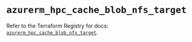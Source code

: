 # `azurerm_hpc_cache_blob_nfs_target`

Refer to the Terraform Registry for docs: [`azurerm_hpc_cache_blob_nfs_target`](https://registry.terraform.io/providers/hashicorp/azurerm/3.111.0/docs/resources/hpc_cache_blob_nfs_target).
